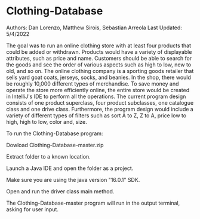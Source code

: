 # Clothing-Database
Authors: Dan Lorenzo, Matthew Sirois, Sebastian Arreola
Last Updated: 5/4/2022

The goal was to run an online clothing store with at least four products that could be added or withdrawn. Products would have a variety of displayable attributes, such as price and name. Customers should be able to search for the goods and see the order of various aspects such as high to low, new to old, and so on. The online clothing company is a sporting goods retailer that sells yard goat coats, jerseys, socks, and beanies. In the shop, there would be roughly 10,000 different types of merchandise. To save money and operate the store more efficiently online, the entire store would be created in IntelliJ's IDE to perform all the operations. The current program design consists of one product superclass, four product subclasses, one catalogue class and one drive class. Furthermore, the program design would include a variety of different types of filters such as sort A to Z, Z to A, price low to high, high to low, color and, size.  

To run the Clothing-Database program:

  Dowload Clothing-Database-master.zip

  Extract folder to a known location.

  Launch a Java IDE and open the folder as a project.

  Make sure you are using the java version "16.0.1" SDK.
  
  Open and run the driver class main method.
  
  The Clothing-Database-master program will run in the output terminal, asking for user input.
  
